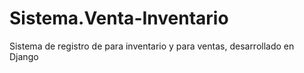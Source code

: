 # Sistema.Venta-Inventario
Sistema de registro de para inventario y para ventas, desarrollado en Django
